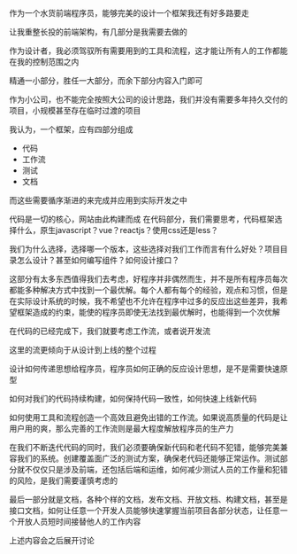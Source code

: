 作为一个水货前端程序员，能够完美的设计一个框架我还有好多路要走

让我重整长投的前端架构，有几部分是我需要去做的

作为设计者，我必须驾驭所有需要用到的工具和流程，这才能让所有人的工作都能在我的控制范围之内

精通一小部分，胜任一大部分，而余下部分内容入门即可

作为小公司，也不能完全按照大公司的设计思路，我们并没有需要多年持久交付的项目，小规模甚至存在临时过渡的项目

我认为，一个框架，应有四部分组成

- 代码
- 工作流
- 测试
- 文档

而这些需要循序渐进的来完成并应用到实际开发之中

代码是一切的核心，网站由此构建而成
在代码部分，我们需要思考，代码框架选择什么，原生javascript？vue？reactjs？使用css还是less？

我们为什么选择，选择哪一个版本，这些选择对我们工作而言有什么好处？项目目录怎么设计？甚至如何编写组件？如何设计接口？

这部分有太多东西值得我们去考虑，好程序并非偶然而生，并不是所有程序员每次都能多种解决方式中找到一个最优解。每个人都有每个的经验，观点和习惯，但是在实际设计系统的时候，我不希望也不允许在程序中过多的反应出这些差异，我希望框架造成的约束，能使的程序员即使无法找到最优解时，也能得到一个次优解

在代码的已经完成下，我们就要考虑工作流，或者说开发流

这里的流更倾向于从设计到上线的整个过程

设计如何传递思想给程序员，程序员如何正确的反应设计思想，是不是需要快速原型

如何对我们的代码持续构建，如何保持代码一致性，如何快速上线新代码

如何使用工具和流程创造一个高效且避免出错的工作流。如果说高质量的代码是让用户用的爽，那么完善的工作流则是最大程度解放程序员的生产力

在我们不断迭代代码的同时，我们必须要确保新代码和老代码不犯错，能够完美兼容我们的系统。创建覆盖面广泛的测试方案，确保老代码还能够正常运作。测试部分就不仅仅只是涉及前端，还包括后端和运维，如何减少测试人员的工作量和犯错的风险，是我们需要谨慎考虑的

最后一部分就是文档，各种个样的文档，发布文档、开放文档、构建文档，甚至是接口文档，如何让任意一个开发人员能够快速掌握当前项目各部分状态，让任意一个开放人员短时间接替他人的工作内容

上述内容会之后展开讨论


